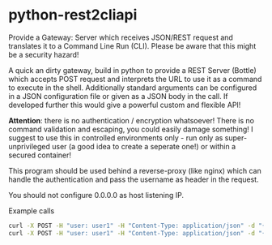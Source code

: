 # python-rest2cliapi
Provide a Gateway: Server which receives JSON/REST request and translates it to a Command Line Run (CLI). Please be aware that this might be a security hazard!

A quick an dirty gateway, build in python to provide a REST Server (Bottle) which accepts POST request and interprets the URL to use it as a command to execute in the shell. Additionally standard arguments can be configured in a JSON configuration file or given as a JSON body in the call. If developed further this would give a powerful custom and flexible API!

__Attention__: there is no authentication / encryption whatsoever! There is no command validation and escaping, you could easily damage something! I suggest to use this in controlled environments only - run only as super-unprivileged user (a good idea to create a seperate one!) or within a secured container!

This program should be used behind a reverse-proxy (like nginx) which can handle the authentication and pass the username as header in the request.

You should not configure 0.0.0.0 as host listening IP.


Example calls
```bash
curl -X POST -H "user: user1" -H "Content-Type: application/json" -d "{\"arguments\":[\"ping from host\"]}" http://localhost:8180/echo
curl -X POST -H "user: user1" -H "Content-Type: application/json" -d "{\"arguments\":[\"-la\"]}" http://localhost:8180/ls
```
